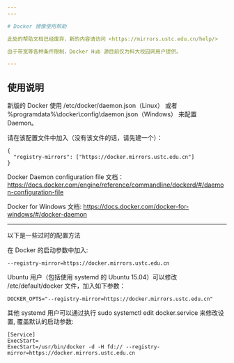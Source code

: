 ```yaml
---
---

# Docker 镜像使用帮助

此处的帮助文档已经废弃，新的内容请访问 <https://mirrors.ustc.edu.cn/help/>

由于带宽等各种条件限制，Docker Hub 源目前仅为科大校园网用户提供。

---
```


## 使用说明

新版的 Docker 使用 /etc/docker/daemon.json（Linux） 或者 %programdata%\docker\config\daemon.json（Windows） 来配置 Daemon。

请在该配置文件中加入（没有该文件的话，请先建一个）：

    {
      "registry-mirrors": ["https://docker.mirrors.ustc.edu.cn"]
    }

Docker Daemon configuration file 文档： <https://docs.docker.com/engine/reference/commandline/dockerd/#/daemon-configuration-file>

Docker for Windows 文档: <https://docs.docker.com/docker-for-windows/#/docker-daemon>

---

以下是一些过时的配置方法

在 Docker 的启动参数中加入:

    --registry-mirror=https://docker.mirrors.ustc.edu.cn

Ubuntu 用户（包括使用 systemd 的 Ubuntu 15.04）可以修改 /etc/default/docker 文件，加入如下参数：

    DOCKER_OPTS="--registry-mirror=https://docker.mirrors.ustc.edu.cn"

其他 systemd 用户可以通过执行 sudo systemctl edit docker.service 来修改设置, 覆盖默认的启动参数:

    [Service]
    ExecStart=
    ExecStart=/usr/bin/docker -d -H fd:// --registry-mirror=https://docker.mirrors.ustc.edu.cn
